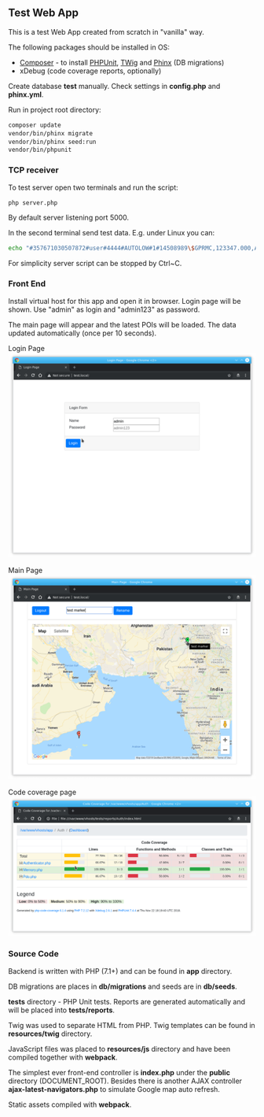 ## Test Web App ##

This is a test Web App created from scratch in "vanilla" way.

The following packages should be installed in OS:

 - [Composer](https://getcomposer.org/) - to install [PHPUnit](https://phpunit.de/), [TWig](https://twig.symfony.com/) and [Phinx](https://phinx.org/) (DB migrations)
 - xDebug (code coverage reports, optionally)

Create database **test** manually. Check settings in **config.php** and **phinx.yml**.
 
Run in project root directory:
```sh
composer update
vendor/bin/phinx migrate
vendor/bin/phinx seed:run
vendor/bin/phpunit
```

### TCP receiver ###

To test server open two terminals and run the script:
```sh
php server.php
```
By default server listening port 5000.


In the second terminal send test data. E.g. under Linux you can: 
```sh
echo "#357671030507872#user#4444#AUTOLOW#1#14508989\$GPRMC,123347.000,A,4313.7477,N,02752.4516,E,0.00,284.40,080811,,,D*63##" | nc 127.0.0.1 5000
```

For simplicity server script can be stopped by Ctrl~C.



### Front End ###

Install virtual host for this app and open it in browser. Login page will be shown. Use "admin" as login and "admin123" as password.
   
The main page will appear and the latest POIs will be loaded. The data updated automatically (once per 10 seconds).


Login Page
![Screenshot1.png](Screenshot1.png)

Main Page
![Screenshot2.png](Screenshot2.png)

Code coverage page
![Screenshot3.png](Screenshot3.png)


### Source Code ###

Backend is written with PHP (7.1+) and can be found in **app** directory.

DB migrations are places in **db/migrations** and seeds are in **db/seeds**.

**tests** directory - PHP Unit tests. Reports are generated automatically and will be placed into **tests/reports**. 

Twig was used to separate HTML from PHP. Twig templates can be found in **resources/twig** directory.

JavaScript files was placed to **resources/js** directory and have been compiled together with **webpack**.

The simplest ever front-end controller is **index.php** under the **public** directory (DOCUMENT_ROOT). 
Besides there is another AJAX controller **ajax-latest-navigators.php** to simulate Google map auto refresh.
  
Static assets compiled with **webpack**.
 
